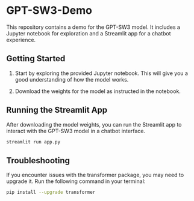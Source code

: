 # GPT-SW3-Demo

This repository contains a demo for the GPT-SW3 model. It includes a Jupyter notebook for exploration and a Streamlit app for a chatbot experience.

## Getting Started

1. Start by exploring the provided Jupyter notebook. This will give you a good understanding of how the model works.

2. Download the weights for the model as instructed in the notebook.


## Running the Streamlit App

After downloading the model weights, you can run the Streamlit app to interact with the GPT-SW3 model in a chatbot interface.

```bash
streamlit run app.py
```

## Troubleshooting

If you encounter issues with the transformer package, you may need to upgrade it. Run the following command in your terminal:

```bash
pip install --upgrade transformer
```
